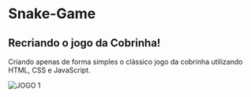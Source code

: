 # Snake-Game

## Recriando o jogo da Cobrinha!

 Criando apenas de forma simples o clássico jogo da cobrinha utilizando HTML, CSS e JavaScript. 

![JOGO 1](https://user-images.githubusercontent.com/88461178/177407663-8ed9d8b8-ffb7-4728-b8d9-267a5b074950.JPG)
